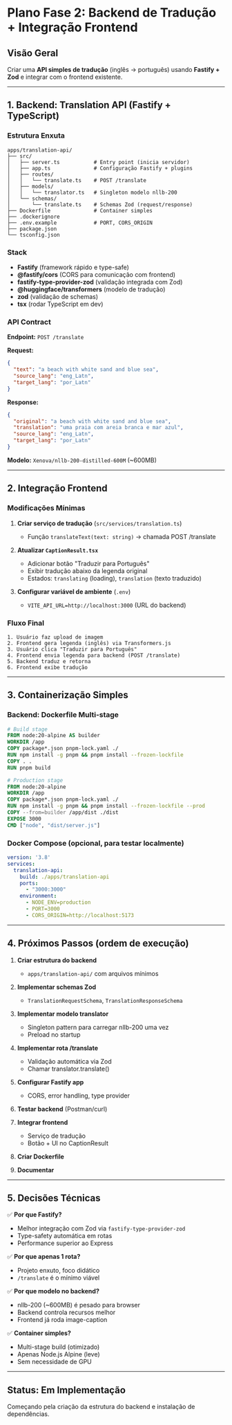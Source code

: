 # Plano Fase 2: Backend de Tradução + Integração Frontend

## Visão Geral

Criar uma **API simples de tradução** (inglês → português) usando **Fastify + Zod** e integrar com o frontend existente.

---

## 1. Backend: Translation API (Fastify + TypeScript)

### Estrutura Enxuta

```text
apps/translation-api/
├── src/
│   ├── server.ts           # Entry point (inicia servidor)
│   ├── app.ts              # Configuração Fastify + plugins
│   ├── routes/
│   │   └── translate.ts    # POST /translate
│   ├── models/
│   │   └── translator.ts   # Singleton modelo nllb-200
│   └── schemas/
│       └── translate.ts    # Schemas Zod (request/response)
├── Dockerfile              # Container simples
├── .dockerignore
├── .env.example            # PORT, CORS_ORIGIN
├── package.json
└── tsconfig.json
```

### Stack

- **Fastify** (framework rápido e type-safe)
- **@fastify/cors** (CORS para comunicação com frontend)
- **fastify-type-provider-zod** (validação integrada com Zod)
- **@huggingface/transformers** (modelo de tradução)
- **zod** (validação de schemas)
- **tsx** (rodar TypeScript em dev)

### API Contract

**Endpoint:** `POST /translate`

**Request:**

```json
{
  "text": "a beach with white sand and blue sea",
  "source_lang": "eng_Latn",
  "target_lang": "por_Latn"
}
```

**Response:**

```json
{
  "original": "a beach with white sand and blue sea",
  "translation": "uma praia com areia branca e mar azul",
  "source_lang": "eng_Latn",
  "target_lang": "por_Latn"
}
```

**Modelo:** `Xenova/nllb-200-distilled-600M` (~600MB)

---

## 2. Integração Frontend

### Modificações Mínimas

1. **Criar serviço de tradução** (`src/services/translation.ts`)
   - Função `translateText(text: string)` → chamada POST /translate

2. **Atualizar `CaptionResult.tsx`**
   - Adicionar botão "Traduzir para Português"
   - Exibir tradução abaixo da legenda original
   - Estados: `translating` (loading), `translation` (texto traduzido)

3. **Configurar variável de ambiente** (`.env`)
   - `VITE_API_URL=http://localhost:3000` (URL do backend)

### Fluxo Final

```text
1. Usuário faz upload de imagem
2. Frontend gera legenda (inglês) via Transformers.js
3. Usuário clica "Traduzir para Português"
4. Frontend envia legenda para backend (POST /translate)
5. Backend traduz e retorna
6. Frontend exibe tradução
```

---

## 3. Containerização Simples

### Backend: Dockerfile Multi-stage

```dockerfile
# Build stage
FROM node:20-alpine AS builder
WORKDIR /app
COPY package*.json pnpm-lock.yaml ./
RUN npm install -g pnpm && pnpm install --frozen-lockfile
COPY . .
RUN pnpm build

# Production stage
FROM node:20-alpine
WORKDIR /app
COPY package*.json pnpm-lock.yaml ./
RUN npm install -g pnpm && pnpm install --frozen-lockfile --prod
COPY --from=builder /app/dist ./dist
EXPOSE 3000
CMD ["node", "dist/server.js"]
```

### Docker Compose (opcional, para testar localmente)

```yaml
version: '3.8'
services:
  translation-api:
    build: ./apps/translation-api
    ports:
      - "3000:3000"
    environment:
      - NODE_ENV=production
      - PORT=3000
      - CORS_ORIGIN=http://localhost:5173
```

---

## 4. Próximos Passos (ordem de execução)

1. **Criar estrutura do backend**
   - `apps/translation-api/` com arquivos mínimos

2. **Implementar schemas Zod**
   - `TranslationRequestSchema`, `TranslationResponseSchema`

3. **Implementar modelo translator**
   - Singleton pattern para carregar nllb-200 uma vez
   - Preload no startup

4. **Implementar rota /translate**
   - Validação automática via Zod
   - Chamar translator.translate()

5. **Configurar Fastify app**
   - CORS, error handling, type provider

6. **Testar backend** (Postman/curl)

7. **Integrar frontend**
   - Serviço de tradução
   - Botão + UI no CaptionResult

8. **Criar Dockerfile**

9. **Documentar**

---

## 5. Decisões Técnicas

✅ **Por que Fastify?**

- Melhor integração com Zod via `fastify-type-provider-zod`
- Type-safety automática em rotas
- Performance superior ao Express

✅ **Por que apenas 1 rota?**

- Projeto enxuto, foco didático
- `/translate` é o mínimo viável

✅ **Por que modelo no backend?**

- nllb-200 (~600MB) é pesado para browser
- Backend controla recursos melhor
- Frontend já roda image-caption

✅ **Container simples?**

- Multi-stage build (otimizado)
- Apenas Node.js Alpine (leve)
- Sem necessidade de GPU

---

## Status: Em Implementação

Começando pela criação da estrutura do backend e instalação de dependências.
